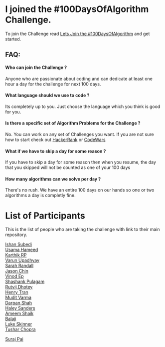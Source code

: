 # I joined the #100DaysOfAlgorithm Challenge.

To join the Challenge read [Lets Join the #100DaysOfAlgorithm](https://ishansubedi.herokuapp.com/blog/7) and get started.


## FAQ:

#### Who can join the Challenge ?
Anyone who are passionate about coding and can dedicate at least one hour a day for the challenge for next 100 days.

#### What language should we use to code ?
Its completely up to you. Just choose the language which you think is good for you.

#### Is there a specific set of Algorithm Problems for the Challenge ?
No. You can work on any set of Challenges you want. If you are not sure how to start check out [HackerRank](https://www.hackerrank.com/domains/algorithms/warmup) or [CodeWars]( https://www.codewars.com)

#### What if we have to skip a day for some reason ?
If you have to skip a day for some reason then when you resume, the day that you skipped will not be counted as one of your 100 days

#### How many algorithms can we solve per day ? 
There's no rush. We have an entire 100 days on our hands so one or two algorithms a day is completly fine.

# List of Participants 

This is the list of people who are taking the challenge with link to their main repository.

[Ishan Subedi](https://github.com/ikushum/100-days-of-Algorithm-Challenge)  
[Usama Hameed](https://github.com/UsamaHameed/100-days-of-Algorithm-Challenge)  
[Karthik RP](https://github.com/karthik-rp/100-days-of-Algorithm-Challenge)  
[Varun Upadhyay](https://github.com/varunu28/100-days-of-Algorithm-Challenge)  
[Sarah Randall](https://github.com/Mixolydia97/100days)  
[Jason Chin](https://github.com/jrchindev/100-days-of-Algorithm-Challenge)  
[Vinod Ep](https://github.com/viep/I-Joined-the-100DaysOfAlgorithm-Challenge)  
[Shashank Pulagam](https://github.com/shapu/I-Joined-the-100DaysOfAlgorithm-Challenge)  
[Rutvij Dhotey](https://github.com/rutvijdhotey/100-days-of-Algorithm-Challenge)  
[Henry Tran](https://github.com/hnrytrn/100-days-of-algorithms-challenge)  
[Mudit Varma](https://github.com/tobeey/-100DaysOfAlgorithm)  
[Darpan Shah](https://github.com/dshah22/100-days-of-Algorithm)  
[Haley Sanders](https://github.com/HFSanders/100-Days-of-Algorithm-Challenge)  
[Ameem Shaik](https://github.com/ameem91/100-Days-of-Algorithm-Challenge)  
[Balaji](https://github.com/Balaji2198/I-Joined-the-100DaysOfAlgorithm-Challenge)  
[Luke Skinner](https://github.com/Lukeskins/100-days-of-Algorithm-Challenge)  
[Tushar Chopra](https://github.com/tchopra17/100-Day-Algorithm-Challenge)

[Suraj Pai](https://github.com/surajpaib/100-days-of-Algorithm-Challenge)

